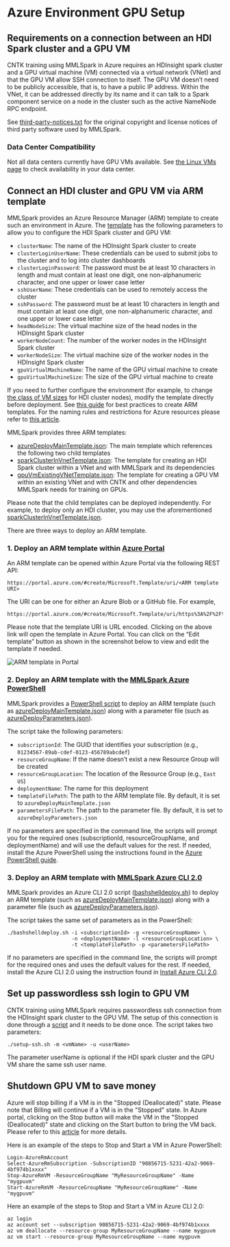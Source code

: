 # Azure Environment GPU Setup

## Requirements on a connection between an HDI Spark cluster and a GPU VM

CNTK training using MMLSpark in Azure requires an HDInsight spark cluster and a
GPU virtual machine (VM) connected via a virtual network (VNet) and that the GPU
VM allow SSH connection to itself.  The GPU VM doesn’t need to be publicly
accessible, that is, to have a public IP address.  Within the VNet, it can be
addressed directly by its name and it can talk to a Spark component service on a
node in the cluster such as the active NameNode RPC endpoint.

See [third-party-notices.txt](third-party-notices.txt) for the original
copyright and license notices of third party software used by MMLSpark.

### Data Center Compatibility

Not all data centers currently have GPU VMs available.  See [the Linux VMs
page](https://azure.microsoft.com/en-us/pricing/details/virtual-machines/linux/)
to check availability in your data center.

## Connect an HDI cluster and GPU VM via ARM template

MMLSpark provides an Azure Resource Manager (ARM) template to create such an
environment in Azure.  The
[template](../tools/deployment/azureDeployMainTemplate.json) has the following
parameters to allow you to configure the HDI Spark cluster and GPU VM:

- `clusterName`: The name of the HDInsight Spark cluster to create
- `clusterLoginUserName`: These credentials can be used to submit jobs to the
  cluster and to log into cluster dashboards
- `clusterLoginPassword`: The password must be at least 10 characters in length
  and must contain at least one digit, one non-alphanumeric character, and one
  upper or lower case letter
- `sshUserName`: These credentials can be used to remotely access the cluster
- `sshPassword`: The password must be at least 10 characters in length and must
  contain at least one digit, one non-alphanumeric character, and one upper or
  lower case letter
- `headNodeSize`: The virtual machine size of the head nodes in the HDInsight
  Spark cluster
- `workerNodeCount`: The number of the worker nodes in the HDInsight Spark
  cluster
- `workerNodeSize`: The virtual machine size of the worker nodes in the
  HDInsight Spark cluster
- `gpuVirtualMachineName`: The name of the GPU virtual machine to create
- `gpuVirtualMachineSize`: The size of the GPU virtual machine to create

If you need to further configure the environment (for example, to change [the
class of VM
sizes](https://azure.microsoft.com/en-us/pricing/details/virtual-machines/linux/)
for HDI cluster nodes), modify the template directly before deployment.  See
[this
guide](https://docs.microsoft.com/en-us/azure/azure-resource-manager/resource-manager-template-best-practices)
for best practices to create ARM templates.  For the naming rules and
restrictions for Azure resources please refer to [this
article](https://docs.microsoft.com/en-us/azure/architecture/best-practices/naming-conventions).

MMLSpark provides three ARM templates:

- [azureDeployMainTemplate.json](../tools/deployment/azureDeployMainTemplate.json):
  The main template which references the following two child templates
- [sparkClusterInVnetTemplate.json](../tools/deployment/sparkClusterInVnetTemplate.json):
  The template for creating an HDI Spark cluster within a VNet and with MMLSpark
  and its dependencies
- [gpuVmExistingVNetTemplate.json](../tools/deployment/gpuVmExistingVNetTemplate.json):
  The template for creating a GPU VM within an existing VNet and with CNTK and
  other dependencies MMLSpark needs for training on GPUs.

Please note that the child templates can be deployed independently.  For
example, to deploy only an HDI cluster, you may use the aforementioned
[sparkClusterInVnetTemplate.json](../tools/deployment/sparkClusterInVnetTemplate.json).

There are three ways to deploy an ARM template.

### 1. Deploy an ARM template within [Azure Portal](https://ms.portal.azure.com/)

An ARM template can be opened within Azure Portal via the following REST API:

    https://portal.azure.com/#create/Microsoft.Template/uri/<ARM template URI>

The URI can be one for either an Azure Blob or a GitHub file.  For example,

    https://portal.azure.com/#create/Microsoft.Template/uri/https%3A%2F%2Ftongtest.blob.core.windows.net%2Fcntk%2FazureDeployMainTemplate.json

Please note that the template URI is URL encoded.  Clicking on the above link
will open the template in Azure Portal.  You can click on the “Edit template”
button as shown in the screenshot below to view and edit the template if needed.

![ARM template in Portal](http://image.ibb.co/gZ6iiF/arm_Template_In_Portal.png)

### 2. Deploy an ARM template with the [MMLSpark Azure PowerShell](../tools/deployment/powershelldeploy.ps1)

MMLSpark provides a [PowerShell
script](../tools/deployment/powershelldeploy.ps1) to deploy an ARM template
(such as
[azureDeployMainTemplate.json](../tools/deployment/azureDeployMainTemplate.json))
along with a parameter file (such as
[azureDeployParameters.json](../tools/deployment/azureDeployParameters.json)).

The script take the following parameters:
- `subscriptionId`: The GUID that identifies your subscription (e.g.,
  `01234567-89ab-cdef-0123-456789abcdef`)
- `resourceGroupName`: If the name doesn’t exist a new Resource Group
  will be created
- `resourceGroupLocation`: The location of the Resource Group
  (e.g., `East US`)
- `deploymentName`: The name for this deployment
- `templateFilePath`: The path to the ARM template file.  By default, it is set
  to `azureDeployMainTemplate.json`
- `parametersFilePath`: The path to the parameter file.  By default, it is set
  to `azureDeployParameters.json`

If no parameters are specified in the command line, the scripts will prompt you
for the required ones (subscriptionId, resourceGroupName, and deploymentName)
and will use the default values for the rest.  If needed, install the Azure
PowerShell using the instructions found in the [Azure PowerShell
guide](https://docs.microsoft.com/powershell/azureps-cmdlets-docs/).

### 3. Deploy an ARM template with [MMLSpark Azure CLI 2.0](../tools/deployment/bashshelldeploy.sh)

MMLSpark provides an Azure CLI 2.0 script
([bashshelldeploy.sh](../tools/deployment/bashshelldeploy.sh)) to deploy an ARM
template (such as
[azureDeployMainTemplate.json](../tools/deployment/azureDeployMainTemplate.json))
along with a parameter file (such as
[azureDeployParameters.json](../tools/deployment/azureDeployMainTemplate.json)).

The script takes the same set of parameters as in the PowerShell:

    ./bashshelldeploy.sh -i <subscriptionId> -g <resourceGroupName> \
                         -n <deploymentName> -l <resourceGroupLocation> \
                         -t <templateFilePath> -p <parametersFilePath>

If no parameters are specified in the command line, the scripts will prompt for
the required ones and uses the default values for the rest.  If needed, install
the Azure CLI 2.0 using the instruction found in [Install Azure CLI
2.0](https://docs.microsoft.com/en-us/cli/azure/install-azure-cli).

## Set up passwordless ssh login to GPU VM

CNTK training using MMLSpark requires passwordless ssh connection from the
HDInsight spark cluster to the GPU VM.  The setup of this connection is done
through a [script](../tools/deployment/gpuvmsetup.sh) and it needs to be done
once.  The script takes two parameters:

    ./setup-ssh.sh -m <vmName> -u <userName>

The parameter userName is optional if the HDI spark cluster and the GPU VM share
the same ssh user name.

## Shutdown GPU VM to save money

Azure will stop billing if a VM is in the "Stopped (Deallocated)" state.  Please
note that Billing will continue if a VM is in the "Stopped" state.  In Azure
portal, clicking on the Stop button will make the VM in the "Stopped
(Deallocated)" state and clicking on the Start button to bring the VM back.
Please refer to this
[article](https://buildazure.com/2017/03/16/properly-shutdown-azure-vm-to-save-money/)
for more details.

Here is an example of the steps to Stop and Start a VM in Azure PowerShell:

    Login-AzureRmAccount
    Select-AzureRmSubscription -SubscriptionID "90856715-5231-42a2-9069-4bf974b1xxxx"
    Stop-AzureRmVM -ResourceGroupName "MyResourceGroupName" -Name "mygpuvm"
    Start-AzureRmVM -ResourceGroupName "MyResourceGroupName" -Name "mygpuvm"

Here an example of the steps to Stop and Start a VM in Azure CLI 2.0:

    az login
    az account set --subscription 90856715-5231-42a2-9069-4bf974b1xxxx
    az vm deallocate --resource-group MyResourceGroupName --name mygpuvm
    az vm start --resource-group MyResourceGroupName --name mygpuvm
